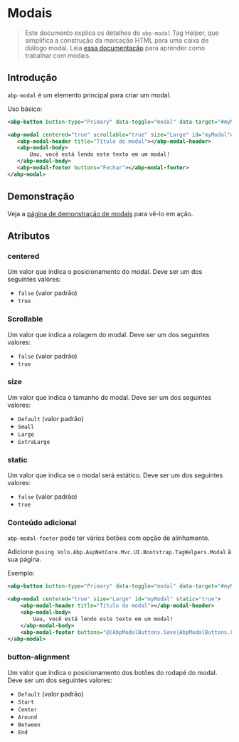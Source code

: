 # Modais

> Este documento explica os detalhes do `abp-modal` Tag Helper, que simplifica a construção da marcação HTML para uma caixa de diálogo modal. Leia [essa documentação](../Modals.md) para aprender como trabalhar com modais.

## Introdução

`abp-modal` é um elemento principal para criar um modal.

Uso básico:

````xml
<abp-button button-type="Primary" data-toggle="modal" data-target="#myModal">Abrir modal</abp-button>

<abp-modal centered="true" scrollable="true" size="Large" id="myModal">
   <abp-modal-header title="Título do modal"></abp-modal-header>
   <abp-modal-body>
       Uau, você está lendo este texto em um modal!
   </abp-modal-body>
   <abp-modal-footer buttons="Fechar"></abp-modal-footer>
</abp-modal>
````

## Demonstração

Veja a [página de demonstração de modais](https://bootstrap-taghelpers.abp.io/Components/Modals) para vê-lo em ação.

## Atributos

### centered

Um valor que indica o posicionamento do modal. Deve ser um dos seguintes valores:

* `false` (valor padrão)
* `true`

### Scrollable

Um valor que indica a rolagem do modal. Deve ser um dos seguintes valores:

* `false` (valor padrão)
* `true`

### size

Um valor que indica o tamanho do modal. Deve ser um dos seguintes valores:

* `Default` (valor padrão)
* `Small`
* `Large`
* `ExtraLarge`

### static

Um valor que indica se o modal será estático. Deve ser um dos seguintes valores:

* `false` (valor padrão)
* `true`

### Conteúdo adicional

`abp-modal-footer` pode ter vários botões com opção de alinhamento.

Adicione `@using Volo.Abp.AspNetCore.Mvc.UI.Bootstrap.TagHelpers.Modal` à sua página.

Exemplo:

````xml
<abp-button button-type="Primary" data-toggle="modal" data-target="#myModal">Abrir modal</abp-button>

<abp-modal centered="true" size="Large" id="myModal" static="true">
    <abp-modal-header title="Título do modal"></abp-modal-header>
    <abp-modal-body>
        Uau, você está lendo este texto em um modal!
    </abp-modal-body>
    <abp-modal-footer buttons="@(AbpModalButtons.Save|AbpModalButtons.Close)" button-alignment="Between"></abp-modal-footer>
</abp-modal>
````

### button-alignment

Um valor que indica o posicionamento dos botões do rodapé do modal. Deve ser um dos seguintes valores:

* `Default` (valor padrão)
* `Start`
* `Center`
* `Around`
* `Between`
* `End`